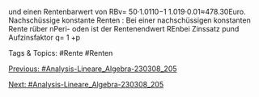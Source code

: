 und einen Rentenbarwert von
RBv= 50·1.0110−1
1.019·0.01≈478.30Euro.
Nachschüssige konstante Renten : Bei einer nachschüssigen konstanten Rente rüber nPeri-
oden ist der Rentenendwert REnbei Zinssatz pund Aufzinsfaktor q= 1 +p

   Tags & Topics:
   #Rente
   #Renten

[Previous: #Analysis-Lineare_Algebra-230308_205](Analysis-Lineare_Algebra-230308_205.md)

[Next: #Analysis-Lineare_Algebra-230308_205](Analysis-Lineare_Algebra-230308_205.md)